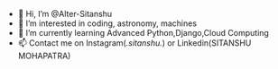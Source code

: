 - 👋 Hi, I’m @Alter-Sitanshu
- 👀 I’m interested in coding, astronomy, machines
- 🌱 I’m currently learning Advanced Python,Django,Cloud Computing
- 📫 Contact me on Instagram(_.sitanshu._) or Linkedin(SITANSHU MOHAPATRA)

<!---
Alter-Sitanshu/Alter-Sitanshu is a ✨ special ✨ repository because its `README.md` (this file) appears on your GitHub profile.
You can click the Preview link to take a look at your changes.
--->
